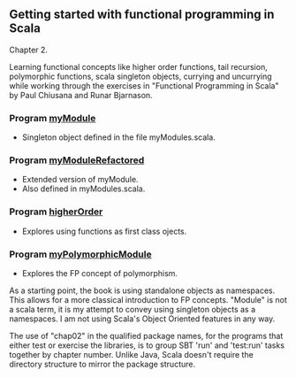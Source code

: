 ## Getting started with functional programming in Scala

Chapter 2.

Learning functional concepts like higher order functions, tail
recursion, polymorphic functions, scala singleton objects, currying
and uncurrying while working through the exercises in "Functional
Programming in Scala" by Paul Chiusana and Runar Bjarnason.

### Program [myModule](https://github.com/grscheller/scheller-linux-archive/blob/master/fpinscala/src/main/scala/fpinscala/gettingstarted/myModules.scala#L12-L40)
* Singleton object defined in the file myModules.scala.

### Program [myModuleRefactored](https://github.com/grscheller/scheller-linux-archive/blob/master/fpinscala/src/main/scala/fpinscala/gettingstarted/myModules.scala#L45-L74)
* Extended version of myModule.
* Also defined in myModules.scala.

### Program [higherOrder](https://github.com/grscheller/scheller-linux-archive/blob/master/fpinscala/src/main/scala/fpinscala/gettingstarted/higherOrder.scala#L7-L44)
* Explores using functions as first class ojects.

### Program [myPolymorphicModule](https://github.com/grscheller/scheller-linux-archive/blob/master/fpinscala/src/main/scala/fpinscala/gettingstarted/myPolymorphicModule.scala#L6-L90)
* Explores the FP concept of polymorphism.

As a starting point, the book is using standalone objects as
namespaces.  This allows for a more classical introduction to FP
concepts.  "Module" is not a scala term, it is my attempt to convey
using singleton objects as a namespaces.  I am not using Scala's
Object Oriented features in any way.

The use of "chap02" in the qualified package names, for the programs
that either test or exercise the libraries, is to group SBT 'run' and
'test:run' tasks together by chapter number.  Unlike Java, Scala doesn't
require the directory structure to mirror the package structure.
